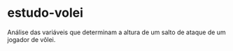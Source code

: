 # estudo-volei
Análise das variáveis que determinam a altura de um salto de ataque de um jogador de vôlei.
